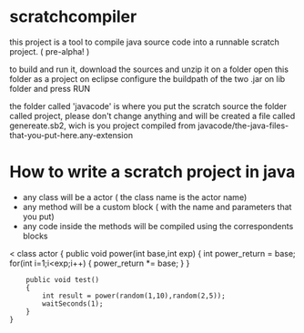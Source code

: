 # scratchcompiler
this project is a tool to compile java source code into a runnable scratch project. ( pre-alpha! )

to build and run it, 
download the sources and unzip it on a folder
open this folder as a project on eclipse
configure the buildpath of the two .jar on lib folder
and press RUN

the folder called 'javacode' is where you put the scratch source
the folder called project, please don't change anything
and will be created a file called genereate.sb2, wich is you project compiled from 
javacode/the-java-files-that-you-put-here.any-extension

# How to write a scratch project in java

* any class will be a actor ( the class name is the actor name)
* any method will be a custom block ( with the name and parameters that you put)
* any code inside the methods will be compiled using the correspondents blocks

<
	class actor
	{
		public void power(int base,int exp)
		{
			int power_return = base;
			for(int i=1;i<exp;i++)
			{
				power_return *= base;
			}
		}
		
		public void test()
		{
			int result = power(random(1,10),random(2,5));
			waitSeconds(1);
		}
	}
>
